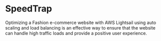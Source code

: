 # SpeedTrap
Optimizing a Fashion e-commerce website with AWS Lightsail using auto scaling and load balancing is an effective way to ensure that the website can handle high traffic loads and provide a positive user experience. 
